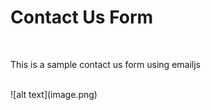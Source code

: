 <h1>Contact Us Form</h1>
<br>
<p>This is a sample contact us form using emailjs</p>
<br>
![alt text](image.png)